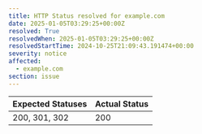 ```yaml
---
title: HTTP Status resolved for example.com
date: 2025-01-05T03:29:25+00:00Z
resolved: True
resolvedWhen: 2025-01-05T03:29:25+00:00Z
resolvedStartTime: 2024-10-25T21:09:43.191474+00:00
severity: notice
affected:
  - example.com
section: issue
---
```


| Expected Statuses | Actual Status  |
|-------------------|----------------|
| 200, 301, 302 | 200 |
